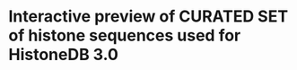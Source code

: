 <script src="https://cdn.bio.sh.s3.eu-central-1.amazonaws.com/msa/latest/msa.min.gz.js"></script>
# Interactive preview of CURATED SET of histone sequences used for HistoneDB 3.0



<div id="yourDiv" class="biojs_msa_div"></div>



<script>
        // this is a way how you use a bundled file parser
        // set your custom properties
        // @see: https://github.com/greenify/biojs-vis-msa/tree/master/src/g 
        var opts = {
			el: document.getElementById("yourDiv"),
        	vis: {
            	conserv: false,
            	overviewbox: false,
            	seqlogo: true
        	},
        	conf: {
            	dropImport: true
        	},
        	zoomer: {
        	    menuFontsize: "12px",
        	    autoResize: true
        	}
		};

        // init msa
        var m = new msa.msa(opts);

        // search in URL for fasta or clustal
        function getURLParameter(name) {
            return decodeURIComponent((new RegExp('[?|&]' + name + '=' + '([^&;]+?)(&|#|;|$)').exec(location.search) || [, ""])[1].replace(/\+/g, '%20')) || null;
        }

        var defaultURL = "https://raw.githubusercontent.com/greenify/msa/master/snippets/data/fer1.clustal";
        var url = getURLParameter('seq') || defaultURL;

        m.u.file.importURL(url, renderMSA);

        function renderMSA() {

            // the menu is independent to the MSA container
            var menuOpts = {
				el: document.getElementById('div'),
				msa: m
			};
            var defMenu = new msa.menu.defaultmenu(menuOpts);
            m.addView("menu", defMenu);

            // call render at the end to display the whole MSA
            m.render();
        }
    </script>
